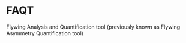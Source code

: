 # FAQT
Flywing Analysis and Quantification tool (previously known as Flywing Asymmetry Quantification tool)
